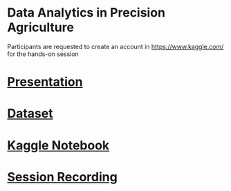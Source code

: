 # Data Analytics in Precision Agriculture

Participants are requested to create an account in https://www.kaggle.com/ for the hands-on session

# [Presentation](https://github.com/sarithdm/agriculture/blob/master/Data%20Analytics%20in%20Precision%20Agriculture.pdf)

# [Dataset](https://www.kaggle.com/emmarex/plantdisease)

# [Kaggle Notebook](https://www.kaggle.com/sarithdivakar/plant-disease-detection-using-keras)

# [Session Recording](https://youtu.be/a1qtN2hptXs)
